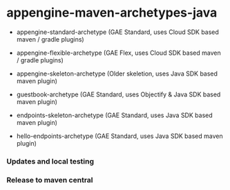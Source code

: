 appengine-maven-archetypes-java
===============================

* appengine-standard-archetype (GAE Standard, uses Cloud SDK based maven / gradle plugins)
* appengine-flexible-archetype (GAE Flex, uses Cloud SDK based maven / gradle plugins)

* appengine-skeleton-archetype (Older skeletion, uses Java SDK based maven plugin)
* guestbook-archetype          (GAE Standard, uses Objectify & Java SDK based maven plugin)
* endpoints-skeleton-archetype (GAE Standard, uses Java SDK based maven plugin)
* hello-endpoints-archetype    (GAE Standard, uses Java SDK based maven plugin)

### Updates and local testing

### Release to maven central

